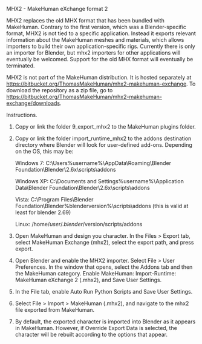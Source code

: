 MHX2 - MakeHuman eXchange format 2

MHX2 replaces the old MHX format that has been bundled with MakeHuman. Contrary to the first version, which was a Blender-specific format, MHX2 is not tied to a specific application. Instead it exports relevant information about the MakeHuman meshes and materials, which allows importers to build their own application-specific rigs. Currently there is only an importer for Blender, but mhx2 importers for other applications will eventually be welcomed. Support for the old MHX format will eventually be terminated.

MHX2 is not part of the MakeHuman distribution. It is hosted separately at https://bitbucket.org/ThomasMakeHuman/mhx2-makehuman-exchange. To download the repository as a zip file, go to https://bitbucket.org/ThomasMakeHuman/mhx2-makehuman-exchange/downloads.

Instructions.

1. Copy or link the folder 9_export_mhx2 to the MakeHuman plugins folder.


2. Copy or link the folder import_runtime_mhx2 to the addons destination directory where Blender will look for user-defined add-ons. Depending on the OS, this may be:

    Windows 7: C:\Users\%username%\AppData\Roaming\Blender Foundation\Blender\2.6x\scripts\addons

    Windows XP: C:\Documents and Settings\%username%\Application Data\Blender Foundation\Blender\2.6x\scripts\addons

    Vista: C:\Program Files\Blender Foundation\Blender\%blenderversion%\scripts\addons (this is valid at least for blender 2.69)

    Linux: /home/$user/.blender/$version/scripts/addons


3. Open MakeHuman and design you character. In the Files > Export tab, select MakeHuman Exchange (mhx2), select the export path, and press export.

4. Open Blender and enable the MHX2 importer. Select File > User Preferences. In the window that opens, select the Addons tab and then the MakeHuman category. Enable MakeHuman: Import-Runtime: MakeHuman eXchange 2 (.mhx2), and Save User Settings.

5. In the File tab, enable Auto Run Python Scripts and Save User Settings.

6. Select File > Import > MakeHuman (.mhx2), and navigate to the mhx2 file exported from MakeHuman.

7. By default, the exported character is imported into Blender as it appears in MakeHuman. However, if Override Export Data is selected, the character will be rebuilt according to the options that appear.